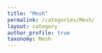 ```yaml
---
title: "Mesh"
permalink: /categories/Mesh/
layout: category
author_profile: true
taxonomy: Mesh
---
```

